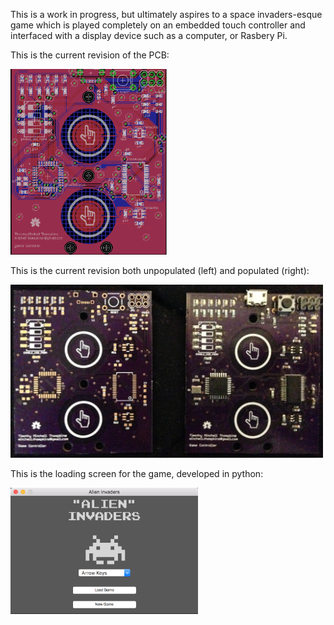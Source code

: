 This is a work in progress, but ultimately aspires to a space invaders-esque game which is played completely on an embedded touch controller and interfaced with a display device such as a computer, or Rasbery Pi.

This is the current revision of the PCB:

<img src="Pictures/Eagle_PCB.png" width="250">

This is the current revision both unpopulated (left) and populated (right):

<img src="Pictures/Unpopulated_and_Populated_PCB.jpeg" width="500">

This is the loading screen for the game, developed in python:

<img src="Pictures/Game_Load_Screen.png" width="300">
